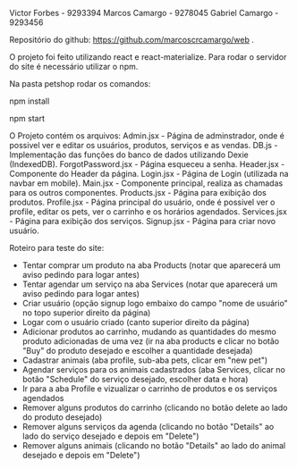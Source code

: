 ﻿Victor Forbes - 9293394
Marcos Camargo - 9278045
Gabriel Camargo - 9293456


Repositório do github: https://github.com/marcoscrcamargo/web .

O projeto foi feito utilizando react e react-materialize. Para rodar o servidor do site é necessário utilizar o npm.

Na pasta petshop rodar os comandos:

npm install

npm start

O Projeto contém os arquivos:
Admin.jsx - Página de adminstrador, onde é possivel ver e editar os usuários, produtos, serviços e as vendas.
DB.js - Implementação das funções do banco de dados utilizando Dexie (IndexedDB).
ForgotPassword.jsx - Página esqueceu a senha.
Header.jsx - Componente do Header da página.
Login.jsx - Página de Login (utilizada na navbar em mobile).
Main.jsx - Componente principal, realiza as chamadas para os outros componentes.
Products.jsx - Página para exibição dos produtos.
Profile.jsx - Página principal do usuário, onde é possivel ver o profile, editar os pets, ver o carrinho e os horários agendados.
Services.jsx - Página para exibição dos serviços.
Signup.jsx - Página para criar novo usuário.


Roteiro para teste do site:

- Tentar comprar um produto na aba Products (notar que aparecerá um aviso pedindo para logar antes)
- Tentar agendar um serviço na aba Services (notar que aparecerá um aviso pedindo para logar antes)
- Criar usuário (opção signup logo embaixo do campo "nome de usuário" no topo superior direito da página)
- Logar com o usuário criado (canto superior direito da página)
- Adicionar produtos ao carrinho, mudando as quantidades do mesmo produto adicionadas de uma vez (ir na aba products e clicar no botão "Buy" do produto desejado e escolher a quantidade desejada)
- Cadastrar animais (aba profile, sub-aba pets, clicar em "new pet")
- Agendar serviços para os animais cadastrados (aba Services, clicar no botão "Schedule" do serviço desejado, escolher data e hora)
- Ir para a aba Profile e vizualizar o carrinho de produtos e os serviços agendados
- Remover alguns produtos do carrinho (clicando no botão delete ao lado do produto desejado)
- Remover alguns serviços da agenda (clicando no botão "Details" ao lado do serviço desejado e depois em "Delete")
- Remover alguns animais (clicando no botão "Details" ao lado do animal desejado e depois em "Delete")
